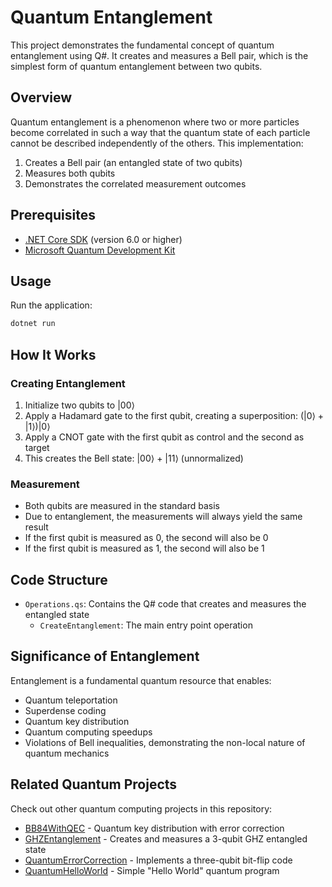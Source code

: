 # Quantum Entanglement

This project demonstrates the fundamental concept of quantum entanglement using Q#. It creates and measures a Bell pair, which is the simplest form of quantum entanglement between two qubits.

## Overview

Quantum entanglement is a phenomenon where two or more particles become correlated in such a way that the quantum state of each particle cannot be described independently of the others. This implementation:

1. Creates a Bell pair (an entangled state of two qubits)
2. Measures both qubits
3. Demonstrates the correlated measurement outcomes

## Prerequisites

- [.NET Core SDK](https://dotnet.microsoft.com/download) (version 6.0 or higher)
- [Microsoft Quantum Development Kit](https://docs.microsoft.com/azure/quantum/)

## Usage

Run the application:

```bash
dotnet run
```

## How It Works

### Creating Entanglement
1. Initialize two qubits to |00⟩
2. Apply a Hadamard gate to the first qubit, creating a superposition: (|0⟩ + |1⟩)|0⟩
3. Apply a CNOT gate with the first qubit as control and the second as target
4. This creates the Bell state: |00⟩ + |11⟩ (unnormalized)

### Measurement
- Both qubits are measured in the standard basis
- Due to entanglement, the measurements will always yield the same result
- If the first qubit is measured as 0, the second will also be 0
- If the first qubit is measured as 1, the second will also be 1

## Code Structure

- `Operations.qs`: Contains the Q# code that creates and measures the entangled state
  - `CreateEntanglement`: The main entry point operation

## Significance of Entanglement

Entanglement is a fundamental quantum resource that enables:
- Quantum teleportation
- Superdense coding
- Quantum key distribution
- Quantum computing speedups
- Violations of Bell inequalities, demonstrating the non-local nature of quantum mechanics

## Related Quantum Projects

Check out other quantum computing projects in this repository:
- [BB84WithQEC](../BB84WithQEC/) - Quantum key distribution with error correction
- [GHZEntanglement](../GHZEntanglement/) - Creates and measures a 3-qubit GHZ entangled state
- [QuantumErrorCorrection](../QuantumErrorCorrection/) - Implements a three-qubit bit-flip code
- [QuantumHelloWorld](../QuantumHelloWorld/) - Simple "Hello World" quantum program